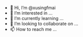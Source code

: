- 👋 Hi, I’m @xusingfmai
- 👀 I’m interested in ...
- 🌱 I’m currently learning ...
- 💞️ I’m looking to collaborate on ...
- 📫 How to reach me ...

<!---
xusingfmai/xusingfmai is a ✨ special ✨ repository because its `README.md` (this file) appears on your GitHub profile.
You can click the Preview link to take a look at your changes.
--->
